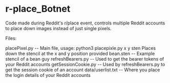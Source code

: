 # r-place_Botnet
Code made during Reddit's r/place event, controls multiple Reddit accounts to place down images instead of just single pixels.

Files:

placePixel.py  --  Main file, usage: python3 placepixle.py x y sten
     Places down the stencil at the x and y position provided
bean.sten  --  Example stencil of a bean guy
refreshBearers.py  --  Used to get the bearer tokens of your Reddit accounts
getSessionCookie.py  --  Used by refreshBearers.py to get the session cookie of an account
data/userlist.txt  --  Where you place the login details of your Reddit accounts
